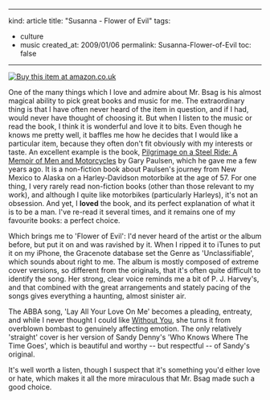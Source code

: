 -----
kind: article
title: "Susanna - Flower of Evil"
tags:
- culture
- music
created_at: 2009/01/06
permalink: Susanna-Flower-of-Evil
toc: false
-----

<p class="img-shadow"><a href="http://www.amazon.co.uk/exec/obidos/ASIN/B001HAWO74/butshesagirl-21/" title="Click to buy this item at Amazon"><img src="http://images-eu.amazon.com/images/P/B001HAWO74.MZZZZZZZ.jpg" alt="Buy this item at amazon.co.uk" /></a></p>

<p>One of the many things which I love and admire about Mr. Bsag is his almost magical ability to pick great books and music for me. The extraordinary thing is that I have often never heard of the item in question, and if I had, would never have thought of choosing it. But when I listen to the music or read the book, I think it is wonderful and love it to bits. Even though he knows me pretty well, it baffles me how he decides that I would like a particular item, because they often don't fit obviously with my interests or taste. An excellent example is the book, <a href="http://www.amazon.co.uk/exec/obidos/ASIN/0575401885/butshesagirl-21/">Pilgrimage on a Steel Ride: A Memoir of Men and Motorcycles</a> by Gary Paulsen, which he gave me a few years ago. It is a non-fiction book about Paulsen's journey from New Mexico to Alaska on a Harley-Davidson motorbike at the age of 57. For one thing, I very rarely read non-fiction books (other than those relevant to my work), and although I quite like motorbikes (particularly Harleys), it's not an obsession. And yet, I <strong>loved</strong> the book, and its perfect explanation of what it is to be a man. I've re-read it several times, and it remains one of my favourite books: a perfect choice.</p>

<p>Which brings me to 'Flower of Evil': I'd never heard of the artist or the album before, but put it on and was ravished by it. When I ripped it to iTunes to put it on my iPhone, the Gracenote database set the Genre as 'Unclassifiable', which sounds about right to me. The album is mostly composed of extreme cover versions, so different from the originals, that it's often quite difficult to identify the song. Her strong, clear voice reminds me a bit of P. J. Harvey's, and that combined with the great arrangements and stately pacing of the songs gives everything a haunting, almost sinister air.</p>

<p>The ABBA song, 'Lay All Your Love On Me' becomes a pleading, entreaty, and while I never thought I could like <a href="http://en.wikipedia.org/wiki/Without_You">Without You</a>, she turns it from overblown bombast to genuinely affecting emotion. The only relatively 'straight' cover is her version of Sandy Denny's 'Who Knows Where The Time Goes', which is beautiful and worthy -- but respectful -- of Sandy's original.</p>

<p>It's well worth a listen, though I suspect that it's something you'd either love or hate, which makes it all the more miraculous that Mr. Bsag made such a good choice.</p>


